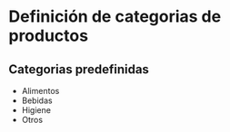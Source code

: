 # Definición de categorias de productos

## Categorias predefinidas

-   Alimentos
-   Bebidas
-   Higiene
-   Otros
